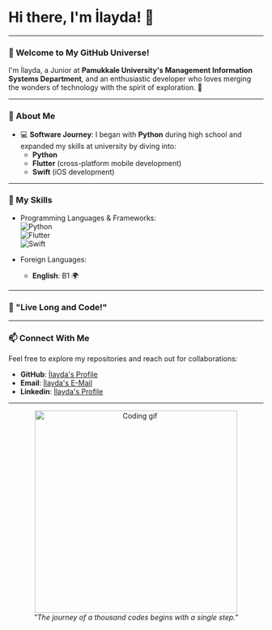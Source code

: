 # Hi there, I'm İlayda! 👋

---

### 🌌 Welcome to My GitHub Universe!

I'm İlayda, a Junior at **Pamukkale University's Management Information Systems Department**, and an enthusiastic developer who loves merging the wonders of technology with the spirit of exploration. 🖖

---

### 🚀 About Me

- 💻 **Software Journey**: I began with **Python** during high school and expanded my skills at university by diving into:
  - **Python**
  - **Flutter** (cross-platform mobile development)
  - **Swift** (iOS development)

---

### 🌟 My Skills

- Programming Languages & Frameworks:  
  ![Python](https://img.shields.io/badge/Python-%2314354C.svg?style=flat&logo=python&logoColor=white)  
  ![Flutter](https://img.shields.io/badge/Flutter-%2302569B.svg?style=flat&logo=flutter&logoColor=white)  
  ![Swift](https://img.shields.io/badge/Swift-%23FA7343.svg?style=flat&logo=swift&logoColor=white)  

- Foreign Languages:  
  - **English**: B1 🌍

---

### 🖖 "Live Long and Code!"

---

### 📫 Connect With Me

Feel free to explore my repositories and reach out for collaborations:

- **GitHub**: [İlayda's Profile](https://github.com/IlaydaOzmen)  
- **Email**: [İlayda's E-Mail](mailto:iilaydaozmen1@gmail.com)  
- **Linkedin**: [İlayda's Profile](https://www.linkedin.com/in/ilaydaozmenn/)  

---

<div align="center">
  <img src="https://media4.giphy.com/media/v1.Y2lkPTc5MGI3NjExcjN2ZXgxZXFmZ3I3cG5nZzNxcHhwanRzbGg5NXhnaWU3Nnc2YzhxaSZlcD12MV9pbnRlcm5hbF9naWZfYnlfaWQmY3Q9Zw/Rpl1sod1vCXK0L2SUN/giphy.webp" alt="Coding gif" width="400" />
  <br>
  <em>"The journey of a thousand codes begins with a single step."</em>
</div>

